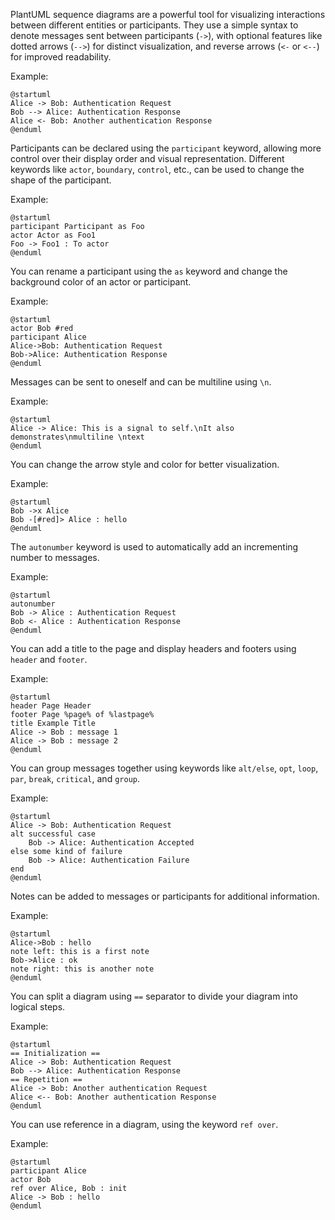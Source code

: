 PlantUML sequence diagrams are a powerful tool for visualizing interactions between different entities or participants. They use a simple syntax to denote messages sent between participants (`->`), with optional features like dotted arrows (`-->`) for distinct visualization, and reverse arrows (`<-` or `<--`) for improved readability.

Example:
```plantuml
@startuml
Alice -> Bob: Authentication Request
Bob --> Alice: Authentication Response
Alice <- Bob: Another authentication Response
@enduml
```

Participants can be declared using the `participant` keyword, allowing more control over their display order and visual representation. Different keywords like `actor`, `boundary`, `control`, etc., can be used to change the shape of the participant.

Example:
```plantuml
@startuml
participant Participant as Foo
actor Actor as Foo1
Foo -> Foo1 : To actor  
@enduml
```

You can rename a participant using the `as` keyword and change the background color of an actor or participant.

Example:
```plantuml
@startuml
actor Bob #red
participant Alice
Alice->Bob: Authentication Request
Bob->Alice: Authentication Response 
@enduml
```

Messages can be sent to oneself and can be multiline using `\n`.

Example:
```plantuml
@startuml
Alice -> Alice: This is a signal to self.\nIt also demonstrates\nmultiline \ntext
@enduml
```

You can change the arrow style and color for better visualization.

Example:
```plantuml
@startuml
Bob ->x Alice
Bob -[#red]> Alice : hello
@enduml
```

The `autonumber` keyword is used to automatically add an incrementing number to messages.

Example:
```plantuml
@startuml
autonumber
Bob -> Alice : Authentication Request
Bob <- Alice : Authentication Response  
@enduml
```

You can add a title to the page and display headers and footers using `header` and `footer`.

Example:
```plantuml
@startuml
header Page Header  
footer Page %page% of %lastpage%
title Example Title
Alice -> Bob : message 1
Alice -> Bob : message 2
@enduml
```

You can group messages together using keywords like `alt/else`, `opt`, `loop`, `par`, `break`, `critical`, and `group`.

Example:
```plantuml
@startuml
Alice -> Bob: Authentication Request
alt successful case
    Bob -> Alice: Authentication Accepted
else some kind of failure
    Bob -> Alice: Authentication Failure
end
@enduml
```

Notes can be added to messages or participants for additional information.

Example:
```plantuml
@startuml
Alice->Bob : hello
note left: this is a first note
Bob->Alice : ok 
note right: this is another note
@enduml
```

You can split a diagram using `==` separator to divide your diagram into logical steps.

Example:
```plantuml
@startuml
== Initialization ==
Alice -> Bob: Authentication Request
Bob --> Alice: Authentication Response
== Repetition ==
Alice -> Bob: Another authentication Request
Alice <-- Bob: Another authentication Response
@enduml
```

You can use reference in a diagram, using the keyword `ref over`.

Example:
```plantuml
@startuml
participant Alice
actor Bob 
ref over Alice, Bob : init
Alice -> Bob : hello
@enduml
```